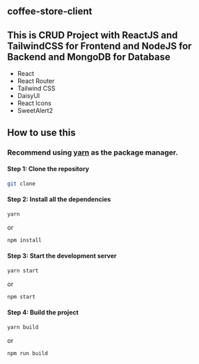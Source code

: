 ## coffee-store-client
## This is CRUD Project with ReactJS and TailwindCSS for Frontend and NodeJS for Backend and MongoDB for Database

- React
- React Router
- Tailwind CSS
- DaisyUI
- React Icons
- SweetAlert2

## How to use this
### Recommend using [yarn](https://yarnpkg.com/) as the package manager.

#### Step 1: Clone the repository
```bash
git clone 
```

#### Step 2: Install all the dependencies

```bash
yarn
```

or

```bash
npm install
```

#### Step 3: Start the development server

```bash
yarn start
```

or

```bash
npm start
```

#### Step 4: Build the project

```bash
yarn build
```

or

```bash
npm run build
```

